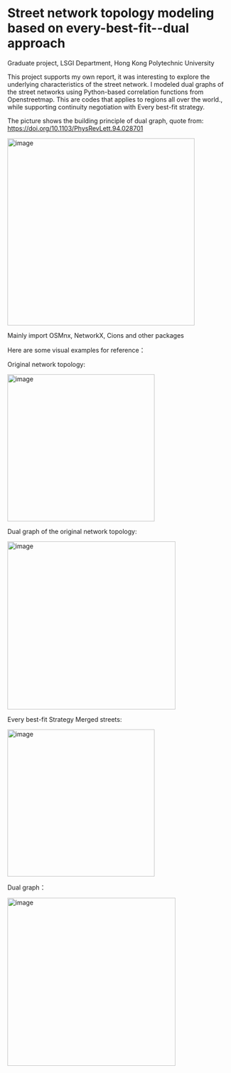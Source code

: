 # Street network topology modeling based on every-best-fit--dual approach
Graduate project, LSGI Department, Hong Kong Polytechnic University

This project supports my own report, it was interesting to explore the underlying characteristics of the street network. I modeled dual graphs of the street networks using Python-based correlation functions from Openstreetmap. This are codes that applies to regions all over the world., while supporting continuity negotiation with Every best-fit strategy.

The picture shows the building principle of dual graph, quote from: https://doi.org/10.1103/PhysRevLett.94.028701

<img width="421" alt="image" src="https://github.com/Yangboshun/Street-network-topology-modeling-based-on-every-best-fit--dual-approach/assets/158756807/e34d82ee-a759-4fb8-897e-1d136e3d05aa">

Mainly import OSMnx, NetworkX, Cions and other packages

Here are some visual examples for reference：

Original network topology:

<img width="331" alt="image" src="https://github.com/Yangboshun/Street-network-topology-modeling-based-on-every-best-fit--dual-approach/assets/158756807/ff6ef95f-50df-4e76-9c2e-fa7a3e8a603b">

Dual graph of the original network topology:

<img width="378" alt="image" src="https://github.com/Yangboshun/Street-network-topology-modeling-based-on-every-best-fit--dual-approach/assets/158756807/c7a721a8-351e-4dfe-88a2-7fdbc81574de">

Every best-fit Strategy Merged streets:

<img width="331" alt="image" src="https://github.com/Yangboshun/Street-network-topology-modeling-based-on-every-best-fit--dual-approach/assets/158756807/1738395a-1004-44c6-8dad-dc2a4350bcf6">

Dual graph：

<img width="378" alt="image" src="https://github.com/Yangboshun/Street-network-topology-modeling-based-on-every-best-fit--dual-approach/assets/158756807/4a76f065-e450-45f9-b283-678ff377dfdb">
